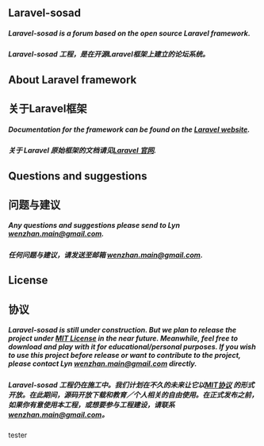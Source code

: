 ## Laravel-sosad

##### Laravel-sosad is a forum based on the open source Laravel framework. #####
##### Laravel-sosad 工程，是在开源Laravel框架上建立的论坛系统。 #####

##  About Laravel framework
## 关于Laravel框架

##### Documentation for the framework can be found on the [Laravel website](http://laravel.com/docs). #####
##### 关于 Laravel 原始框架的文档请见[Laravel 官网](http://laravel.com/docs). #####

## Questions and suggestions
## 问题与建议

##### Any questions and suggestions please send to Lyn wenzhan.main@gmail.com. #####
##### 任何问题与建议，请发送至邮箱 wenzhan.main@gmail.com. #####

## License
## 协议

##### Laravel-sosad is still under construction. But we plan to release the project under [MIT License](opensource.org/licenses/MIT) in the near future. Meanwhile, feel free to download and play with it for educational/personal purposes. If you wish to use this project before release or want to contribute to the project, please contact Lyn wenzhan.main@gmail.com directly. #####
##### Laravel-sosad 工程仍在施工中。我们计划在不久的未来让它以[MIT协议](opensource.org/licenses/MIT) 的形式开放。在此期间，源码开放下载和教育／个人相关的自由使用。在正式发布之前，如果你有意使用本工程，或想要参与工程建设，请联系 wenzhan.main@gmail.com。 ######

tester
